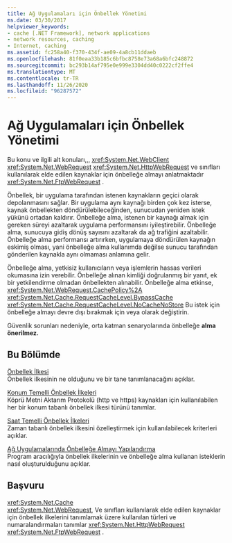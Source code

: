 ```yaml
---
title: Ağ Uygulamaları için Önbellek Yönetimi
ms.date: 03/30/2017
helpviewer_keywords:
- cache [.NET Framework], network applications
- network resources, caching
- Internet, caching
ms.assetid: fc258a40-f370-434f-ae09-4a8cb11ddaeb
ms.openlocfilehash: 81f0eaa33b185c6bfbc8758e73a68a6bfc248872
ms.sourcegitcommit: bc293b14af795e0e999e3304dd40c0222cf2ffe4
ms.translationtype: MT
ms.contentlocale: tr-TR
ms.lasthandoff: 11/26/2020
ms.locfileid: "96287572"
---
```

# <a name="cache-management-for-network-applications"></a>Ağ Uygulamaları için Önbellek Yönetimi

Bu konu ve ilgili alt konuları,,, <xref:System.Net.WebClient> <xref:System.Net.WebRequest> <xref:System.Net.HttpWebRequest> ve sınıfları kullanılarak elde edilen kaynaklar için önbelleğe almayı anlatmaktadır <xref:System.Net.FtpWebRequest> .  
  
 Önbellek, bir uygulama tarafından istenen kaynakların geçici olarak depolanmasını sağlar. Bir uygulama aynı kaynağı birden çok kez isterse, kaynak önbellekten döndürülebileceğinden, sunucudan yeniden istek yükünü ortadan kaldırır. Önbelleğe alma, istenen bir kaynağı almak için gereken süreyi azaltarak uygulama performansını iyileştirebilir. Önbelleğe alma, sunucuya gidiş dönüş sayısını azaltarak da ağ trafiğini azaltabilir. Önbelleğe alma performansı artırırken, uygulamaya döndürülen kaynağın eskimiş olması, yani önbelleğe alma kullanımda değilse sunucu tarafından gönderilen kaynakla aynı olmaması anlamına gelir.  
  
 Önbelleğe alma, yetkisiz kullanıcıların veya işlemlerin hassas verileri okumasına izin verebilir. Önbelleğe alınan kimliği doğrulanmış bir yanıt, ek bir yetkilendirme olmadan önbellekten alınabilir. Önbelleğe alma etkinse, <xref:System.Net.WebRequest.CachePolicy%2A> <xref:System.Net.Cache.RequestCacheLevel.BypassCache> <xref:System.Net.Cache.RequestCacheLevel.NoCacheNoStore> Bu istek için önbelleğe almayı devre dışı bırakmak için veya olarak değiştirin.  
  
 Güvenlik sorunları nedeniyle, orta katman senaryolarında önbelleğe **alma önerilmez.**  
  
## <a name="in-this-section"></a>Bu Bölümde  

 [Önbellek İlkesi](cache-policy.md)  
 Önbellek ilkesinin ne olduğunu ve bir tane tanımlanacağını açıklar.  
  
 [Konum Temelli Önbellek İlkeleri](location-based-cache-policies.md)  
 Köprü Metni Aktarım Protokolü (http ve https) kaynakları için kullanılabilen her bir konum tabanlı önbellek ilkesi türünü tanımlar.  
  
 [Saat Temelli Önbellek İlkeleri](time-based-cache-policies.md)  
 Zaman tabanlı önbellek ilkesini özelleştirmek için kullanılabilecek kriterleri açıklar.  
  
 [Ağ Uygulamalarında Önbelleğe Almayı Yapılandırma](configuring-caching-in-network-applications.md)  
 Program aracılığıyla önbellek ilkelerinin ve önbelleğe alma kullanan isteklerin nasıl oluşturulduğunu açıklar.  
  
## <a name="reference"></a>Başvuru  

 <xref:System.Net.Cache>  
 <xref:System.Net.WebRequest>, Ve sınıfları kullanılarak elde edilen kaynaklar için önbellek ilkelerini tanımlamak üzere kullanılan türleri ve numaralandırmaları tanımlar <xref:System.Net.HttpWebRequest> <xref:System.Net.FtpWebRequest> .
